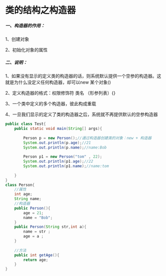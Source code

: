 # 类的结构之构造器

##### 一、构造器的作用：

1、创建对象

2、初始化对象的属性

##### 二、说明：

1、如果没有显示的定义类的构造器的话，则系统默认提供一个空参的构造器。这就是为什么没定义任何构造器，却可以new 某个对象()

2、定义构造器的格式：权限修饰符  类名  （形参列表）{}

3、一个类中定义的多个构造器，彼此构成重载

4、一旦我们显示的定义了类的构造器之后，系统就不再提供默认的空参构造器

```java
public class Test{
    public static void main(String[] args){
        
        Person p = new Person();//通过构造器创建类的对象：new + 构造器
        System.out.println(p.age);//21
        System.out.println(p.name);//name:Bob
        
        Person p1 = new Person("tom" , 22);
        System.out.println(p1.age);//22
        System.out.println(p1.name);//name:tom
        
    }
}
class Person{
    //属性
    int age;
    String name;
    //构造器
    public Person(){
        age = 21;
        name = "Bob";
    }
    public Person(String str,int a){
        name = str ;
        age = a ;
    }
    
    //方法
    public int getAge(){
        return age;
    }
}
```























































